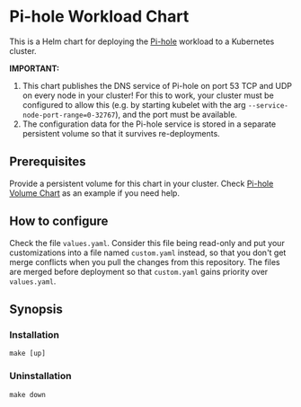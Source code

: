 # Pi-hole Workload Chart

This is a Helm chart for deploying the [Pi-hole](https://pi-hole.net) workload to a Kubernetes cluster.

**IMPORTANT:**

1. This chart publishes the DNS service of Pi-hole on port 53 TCP and UDP on every node in your cluster!
   For this to work, your cluster must be configured to allow this (e.g. by starting kubelet with the arg
   `--service-node-port-range=0-32767`), and the port must be available.
1. The configuration data for the Pi-hole service is stored in a separate persistent volume so that it survives
   re-deployments.

## Prerequisites

Provide a persistent volume for this chart in your cluster.
Check [Pi-hole Volume Chart](https://github.com/christian-schlichtherle/pihole-volume-chart) as an example if you need
help.

## How to configure

Check the file `values.yaml`.
Consider this file being read-only and put your customizations into a file named `custom.yaml` instead, so that you
don't get merge conflicts when you pull the changes from this repository.
The files are merged before deployment so that `custom.yaml` gains priority over `values.yaml`.

## Synopsis

### Installation

    make [up] 

### Uninstallation

    make down
